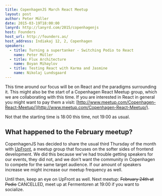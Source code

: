 ```yaml
---
title: CopenhagenJS March React Meetup
layout: post
author: Peter Müller
date: 2015-03-19T18:00:00
lanyrd: http://lanyrd.com/2015/copenhagenjs
host: Founders
host_url: http://founders.as/
host_address: Indiakaj 12, 2, Copenhagen
speakers:
  - title: Turning a supertanker - Switching Podio to React
    name: Peter Müller
  - title: Flux Architecture
    name: Boyan Mihaylov
  - title: Testing React with Karma and Jasmine
    name: Nikolaj Lundsgaard
---
```


This time around our focus will be on React and the paradigms surrounding it. This might also be the start of a Copenhagen React Meetup group, which we are collaborating with this time. If you are interested in React in general you might want to pay them a visit: [http://www.meetup.com/Copenhagen-React-Meetup/](http://www.meetup.com/Copenhagen-React-Meetup/).

Not that the starting time is 18:00 this time, not 19:00 as usual.


<h2>What happened to the February meetup?</h2>

CopenhagenJS has decided to share the usual third Thursday of the month with [UpFront](http://upfront.ninja/), a meetup group that focuses on the softer sides of frontend development. We did this because we've had trouble getting speakers for our events, they did not, and we don't want the community in Copenhagen to compete for the same target audience. If our amount of speakers increase we might increase our meetup frequency as well.

Until then, keep an eye on UpFront as well. Next meetup: ~~February 24th at Podio~~ CANCELLED, meet up at Fermentoren at 19:00 if you want to socialize.
